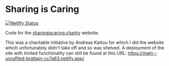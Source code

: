 # Sharing is Caring

[![Netlify Status](https://api.netlify.com/api/v1/badges/d7c5b652-953a-438d-8722-5e717693ef1f/deploy-status)](https://app.netlify.com/sites/unruffled-brattain-cc7a63/deploys)

Code for the [sharingiscaring.charity](sharingiscaring.charity) website.

This was a charitable initiative by Andreas Kattou for which I did the website which unfortunately didn't take off and so was shelved. A deployment of the site with limited functionality can still be found at this URL: https://main--unruffled-brattain-cc7a63.netlify.app/
